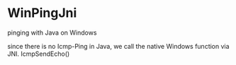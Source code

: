 # WinPingJni
pinging with Java on Windows

since there is no Icmp-Ping in Java, we call the native Windows function via JNI.
IcmpSendEcho()
